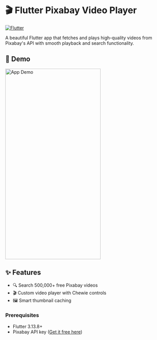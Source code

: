 # 🎬 Flutter Pixabay Video Player
[![Flutter](https://img.shields.io/badge/Flutter-3.13.8-blue)](https://flutter.dev)

A beautiful Flutter app that fetches and plays high-quality videos from Pixabay's API with smooth playback and search functionality.

## 🎥 Demo
<img src="https://github.com/ADMusab12/flutter_pixabay_video_player/raw/main/presentation/flutter_pixa_video_app.gif" width="300" height="600" alt="App Demo">

## ✨ Features
- 🔍 Search 500,000+ free Pixabay videos
- 🎬 Custom video player with Chewie controls
- 🖼️ Smart thumbnail caching

### Prerequisites
- Flutter 3.13.8+
- Pixabay API key ([Get it free here](https://pixabay.com/api/docs/))

